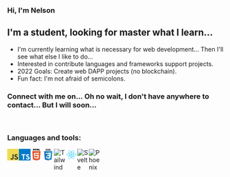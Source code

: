 ### Hi, I'm Nelson

## I'm a student, looking for master what I learn...
- I'm currently learning what is necessary for web development... Then I'll see what else I like to do...
- Interested in contribute languages and frameworks support projects.
- 2022 Goals: Create web DAPP projects (no blockchain).
- Fun fact: I'm not afraid of semicolons.

### Connect with me on... Oh no wait, I don't have anywhere to contact... But I will soon...

<br />

### Languages and tools:

<img align="left" alt="Javascript" width="27px" src="https://raw.githubusercontent.com/github/explore/80688e429a7d4ef2fca1e82350fe8e3517d3494d/topics/javascript/javascript.png" />
<img align="left" alt="Typescript" width="27px" src="https://raw.githubusercontent.com/github/explore/80688e429a7d4ef2fca1e82350fe8e3517d3494d/topics/typescript/typescript.png" />
<img align="left" alt="HTML5" width="27px" src="https://raw.githubusercontent.com/github/explore/80688e429a7d4ef2fca1e82350fe8e3517d3494d/topics/html/html.png" />
<img align="left" alt="CSS3" width="27px" src="https://raw.githubusercontent.com/github/explore/80688e429a7d4ef2fca1e82350fe8e3517d3494d/topics/css/css.png" />
<img align="left" alt="Tailwind" width="27px" src="https://tailwindcss.com/_next/static/media/tailwindcss-mark.79614a5f61617ba49a0891494521226b.svg">
<img align="left" alt="React" width="27px" src="https://raw.githubusercontent.com/github/explore/80688e429a7d4ef2fca1e82350fe8e3517d3494d/topics/react/react.png" />
<img align="left" alt="Svelte" width="27px" src="https://duckduckgo.com/i/f037694d.png">
<img align="left" alt="Phoenix" width="27px"
src="https://external-content.duckduckgo.com/iu/?u=https%3A%2F%2Fmedia.zeemly.com%2Fzeemly%2Fproduct%2Fphoenix-framework.png&amp;f=1&amp;nofb=1">
<br />
<br />
